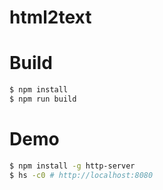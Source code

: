 # html2text

# Build
```bash
$ npm install
$ npm run build
```

# Demo
```bash
$ npm install -g http-server
$ hs -c0 # http://localhost:8080
```